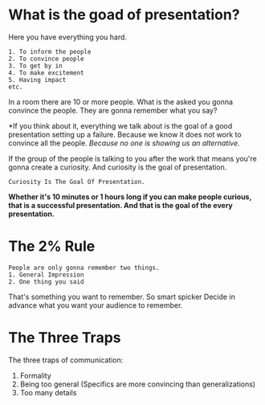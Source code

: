 # What is the goad of presentation?

Here you have everything you hard.
```
1. To inform the people
2. To convince people
3. To get by in
4. To make excitement
5. Having impact
etc.
```

In a room there are 10 or more people. What is the asked you gonna convince the people. They are gonna remember what you say?

*If you think about it, everything we talk about is the goal of a good presentation setting up a failure. 
Because we know it does not work to convince all the people. *Because no one is showing us an alternative.*

If the group of the people is talking to you after the work that means you're gonna create a curiosity. 
And curiosity is the goal of presentation.

```
Curiosity Is The Goal Of Presentation.
```

**Whether it's 10 minutes or 1 hours long if you can make people curious, that is a successful presentation. 
And that is the goal of the every presentation.**


# The 2% Rule

```
People are only gonna remember two things.
1. General Impression
2. One thing you said
```

That's something you want to remember. So smart spicker Decide in advance what you want your audience to remember.


# The Three Traps

The three traps of communication:
1. Formality
2. Being too general (Specifics are more convincing than generalizations)
3. Too many details
